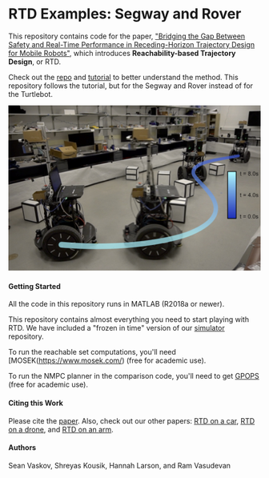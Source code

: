 # RTD Examples: Segway and Rover

This repository contains code for the paper, ["Bridging the Gap Between Safety and Real-Time Performance in Receding-Horizon Trajectory Design for Mobile Robots"](https://arxiv.org/abs/1809.06746), which introduces **Reachability-based Trajectory Design**, or RTD.

Check out the [repo](https://github.com/ramvasudevan/RTD) and [tutorial](https://github.com/skousik/RTD_tutorial) to better understand the method. This repository follows the tutorial, but for the Segway and Rover instead of for the Turtlebot.

<img src="figures/segway_time_lapse.jpg" alt="segway_time_lapse" width="600" />



#### Getting Started

All the code in this repository runs in MATLAB (R2018a or newer).

This repository contains almost everything you need to start playing with RTD. We have included a "frozen in time" version of our [simulator](https://github.com/skousik/simulator) repository.

To run the reachable set computations, you'll need [MOSEK\(https://www.mosek.com/) (free for academic use).

To run the NMPC planner in the comparison code, you'll need to get [GPOPS](http://www.gpops2.com/) (free for academic use).

#### Citing this Work

Please cite the [paper](https://arxiv.org/abs/1809.06746). Also, check out our other papers: [RTD on a car](https://arxiv.org/abs/1902.01786), [RTD on a drone](https://arxiv.org/abs/1904.05728), and [RTD on an arm](https://arxiv.org/abs/2002.01591).

#### Authors

Sean Vaskov, Shreyas Kousik, Hannah Larson, and Ram Vasudevan
